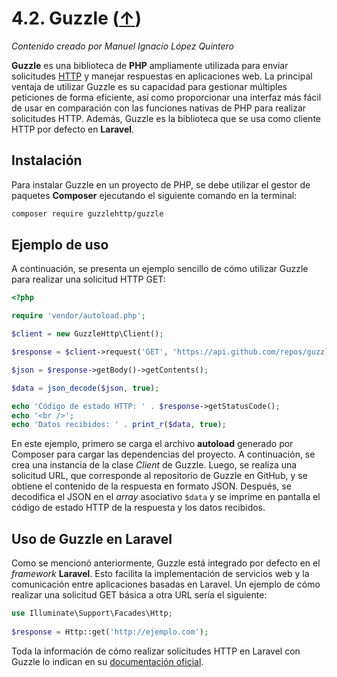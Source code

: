# 4.2. Guzzle ([↑](README.md))

_Contenido creado por Manuel Ignacio López Quintero_

**Guzzle** es una biblioteca de **PHP** ampliamente utilizada para enviar solicitudes [HTTP](#http-definicion) y manejar respuestas en aplicaciones web. La principal ventaja de utilizar Guzzle es su capacidad para gestionar múltiples peticiones de forma eficiente, así como proporcionar una interfaz más fácil de usar en comparación con las funciones nativas de PHP para realizar solicitudes HTTP. Además, Guzzle es la biblioteca que se usa como cliente HTTP por defecto en **Laravel**.

## Instalación

Para instalar Guzzle en un proyecto de PHP, se debe utilizar el gestor de paquetes **Composer** ejecutando el siguiente comando en la terminal:

```sh
composer require guzzlehttp/guzzle
```

## Ejemplo de uso

A continuación, se presenta un ejemplo sencillo de cómo utilizar Guzzle para realizar una solicitud HTTP GET:

```php
<?php

require 'vendor/autoload.php';

$client = new GuzzleHttp\Client();

$response = $client->request('GET', 'https://api.github.com/repos/guzzle/guzzle');

$json = $response->getBody()->getContents();

$data = json_decode($json, true);

echo 'Código de estado HTTP: ' . $response->getStatusCode();
echo '<br />';
echo 'Datos recibidos: ' . print_r($data, true);
```

En este ejemplo, primero se carga el archivo **autoload** generado por Composer para cargar las dependencias del proyecto. A continuación, se crea una instancia de la clase *Client* de Guzzle. Luego, se realiza una solicitud URL, que corresponde al repositorio de Guzzle en GitHub, y se obtiene el contenido de la respuesta en formato JSON. Después, se decodifica el JSON en el *array* asociativo `$data` y se imprime en pantalla el código de estado HTTP de la respuesta y los datos recibidos.

## Uso de Guzzle en Laravel

Como se mencionó anteriormente, Guzzle está integrado por defecto en el *framework* **Laravel**. Esto facilita la implementación de servicios web y la comunicación entre aplicaciones basadas en Laravel. Un ejemplo de cómo realizar una solicitud GET básica a otra URL sería el siguiente:

```php
use Illuminate\Support\Facades\Http;
 
$response = Http::get('http://ejemplo.com');
```

Toda la información de cómo realizar solicitudes HTTP en Laravel con Guzzle lo indican en su [documentación oficial](https://laravel.com/docs/http-client).
